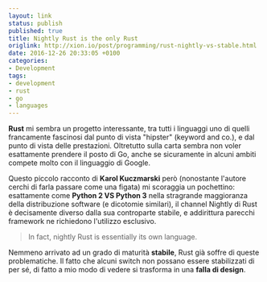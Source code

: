 ```yaml
---
layout: link
status: publish
published: true
title: Nightly Rust is the only Rust
origlink: http://xion.io/post/programming/rust-nightly-vs-stable.html
date: 2016-12-26 20:33:05 +0100
categories:
- Development
tags:
- development
- rust
- go
- languages
---
```


**Rust** mi sembra un progetto interessante, tra tutti i linguaggi uno di quelli francamente fascinosi dal punto di vista "hipster" (keyword and co.), e dal punto di vista delle prestazioni. Oltretutto sulla carta sembra non voler esattamente prendere il posto di Go, anche se sicuramente in alcuni ambiti compete molto con il linguaggio di Google.

Questo piccolo racconto di **Karol Kuczmarski** però (nonostante l'autore cerchi di farla passare come una figata) mi scoraggia un pochettino: esattamente come **Python 2 VS Python 3** nella stragrande maggioranza della distribuzione software (e dicotomie similari), il channel Nightly di Rust è decisamente diverso dalla sua controparte stabile, e addirittura parecchi framework ne richiedono l'utilizzo esclusivo.

> In fact, nightly Rust is essentially its own language.

Nemmeno arrivato ad un grado di maturità **stabile**, Rust già soffre di queste problematiche. Il fatto che alcuni switch non possano essere stabilizzati di per sé, di fatto a mio modo di vedere si trasforma in una **falla di design**.
